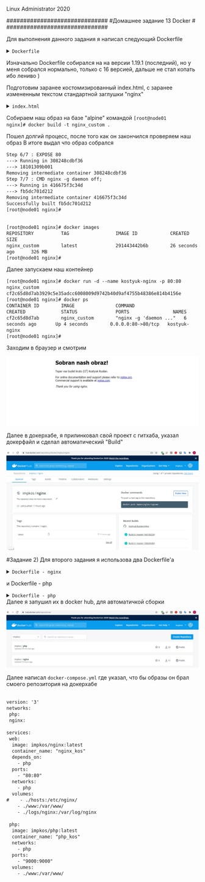 
Linux Administrator 2020

   ##############################
   #Домашнее задание 13 Docker  #
   ##############################


Для выполнения данного задания я написал следующий Dockerfile

<details>
<summary><code>Dockerfile</code></summary>

```
FROM alpine:latest
MAINTAINER  Kostyuk_Ruslan
ENV v_nginx=1.16.1
RUN apk --update add libc-dev make libxslt-dev gd-dev perl-dev libedit-dev alpine-sdk bash build-base zlib-dev pcre pcre-dev openssl openssl-dev linux-headers \
    && cd /tmp \
    && wget  http://nginx.org/download/nginx-${v_nginx}.tar.gz \
    && tar -xvf nginx-${v_nginx}.tar.gz \
    && cd /tmp/nginx-${v_nginx} \
    && ./configure \
    --prefix=/etc/nginx \
    --sbin-path=/usr/sbin/nginx \
    --conf-path=/etc/nginx/nginx.conf \
    --error-log-path=/var/log/nginx/error.log \
    --http-log-path=/var/log/nginx/access.log \
    --pid-path=/var/run/nginx.pid \
#    --lock-path=/var/run/nginx.lock \
    && make  \
    && make install
COPY index.html /etc/nginx/html/
EXPOSE 80

CMD ["nginx", "-g", "daemon off;"]

```

</details>




Изначально Dockerfile собирался на на версии 1.19.1 (последний), но у меня собрался нормально, только с 16 версией, дальше не стал копать ибо лениво )

Подготовим заранее костомизированный index.html, с заранее измененным текстом стандартной заглушки "nginx"

<details>
<summary><code>index.html</code></summary>

```

<!DOCTYPE html>
<html>
<head>
<title>Welcome to nginx!</title>
<style>
    body {
        width: 35em;
        margin: 0 auto;
        font-family: Tahoma, Verdana, Arial, sans-serif;
    }
</style>
</head>
<body>
<h1>Sobran nash obraz!</h1>
<p>Teper vse budet kruto  (с) Kostyuk Ruslan.</p>

<p>For online documentation and support please refer to
<a href="http://nginx.org/">nginx.org</a>.<br/>
Commercial support is available at
<a href="http://nginx.com/">nginx.com</a>.</p>

<p><em>Thank you for using nginx.</em></p>
</body>
</html>

```

</details>

Собираем наш образ на базе "alpine" командой <code>[root@node01 nginx]# docker build -t nginx_custom . </code>

Пошел долгий процесс, после того как он закончился проверяем наш образ
В итоге выдал что образ собрался

```
Step 6/7 : EXPOSE 80
---> Running in 308248cdbf36
---> 18101309b001
Removing intermediate container 308248cdbf36
Step 7/7 : CMD nginx -g daemon off;
---> Running in 416675f3c34d
---> fb5dc701d212
Removing intermediate container 416675f3c34d
Successfully built fb5dc701d212
[root@node01 nginx]# 
    

```

```
[root@node01 nginx]# docker images
REPOSITORY          TAG                 IMAGE ID            CREATED             SIZE
nginx_custom        latest              291443442b6b        26 seconds ago      326 MB
[root@node01 nginx]# 

```

Далее запускаем наш контейнер

```
[root@node01 nginx]# docker run -d --name kostyuk-nginx -p 80:80 nginx_custom
cf2c65d8d7ab3929c5e35adcc6008009d9742b40d9af4755b48386e814b4156e
[root@node01 nginx]# docker ps
CONTAINER ID        IMAGE               COMMAND                  CREATED             STATUS              PORTS                NAMES
cf2c65d8d7ab        nginx_custom        "nginx -g 'daemon ..."   6 seconds ago       Up 4 seconds        0.0.0.0:80->80/tcp   kostyuk-nginx
[root@node01 nginx]# 

```

Заходим в браузер и смотрим

<p align="center"><img src="https://raw.githubusercontent.com/Kostyuk-Ruslan/otus-linux/master/work14_Docker/photo/nginx.JPG"></p>


Далее в докерхабе, я прилинковал свой проект с гитхаба, указал докерфайл и сделал автоматический "Build"

<p align="center"><img src="https://raw.githubusercontent.com/Kostyuk-Ruslan/otus-linux/master/work14_Docker/photo/dockerhub.JPG"></p>


#Задание 2) Для второго задания я использова два Dockerfile'a


<details>
<summary><code>Dockerfile - nginx</code></summary>

```

FROM alpine:latest
MAINTAINER  Kostyuk_Ruslan
ENV v_nginx=1.16.1
RUN apk --update add libc-dev make libxslt-dev gd-dev perl-dev libedit-dev alpine-sdk bash build-base zlib-dev pcre pcre-dev openssl openssl-dev linux-headers \
    && cd /tmp \
    && wget  http://nginx.org/download/nginx-${v_nginx}.tar.gz \
    && tar -xvf nginx-${v_nginx}.tar.gz \
    && cd /tmp/nginx-${v_nginx} \
    && ./configure \
    --prefix=/etc/nginx \
    --sbin-path=/usr/sbin/nginx \
    --conf-path=/etc/nginx/nginx.conf \
    --error-log-path=/var/log/nginx/error.log \
    --http-log-path=/var/log/nginx/access.log \
    --pid-path=/var/run/nginx.pid \
#    --lock-path=/var/run/nginx.lock \
    && make  \
    && make install
COPY index.html /etc/nginx/html/
EXPOSE 80

CMD ["nginx", "-g", "daemon off;"]


```
</details>

и Dockerfile - php



<details>
<summary><code>Dockerfile - php</code></summary>

```
FROM php:7.4-fpm
RUN apt-get update && apt-get install -y \
        libfreetype6-dev \
        libjpeg62-turbo-dev \
        libpng-dev \
    && docker-php-ext-configure gd --with-freetype --with-jpeg \
    && docker-php-ext-install -j$(nproc) gd
WORKDIR /var/www

#CMD ["php" "-F"]


```
</details>
Далее я запушил их в docker hub, для автоматичкой сборки

<p align="center"><img src="https://raw.githubusercontent.com/Kostyuk-Ruslan/otus-linux/master/work14_Docker/photo/compose.JPG"></p>


Далее написал <code>docker-compose.yml</code> где указал, что бы образы он брал смоего репозитория на докерхабе

```

version: '3'
networks:
 php:
 nginx:

services:
 web:
  image: impkos/nginx:latest
  container_name: "nginx_kos"
  depends_on:
    - php
  ports:
    - "80:80"
  networks:
    - php
  volumes:
#    - ./hosts:/etc/nginx/
    - ./www:/var/www/
    - ./logs/nginx:/var/log/nginx

 php:
  image: impkos/php:latest
  container_name: "php_kos"
  networks:
    - php
  ports:
    - "9000:9000"
  volumes:
    - ./www:/var/www/


```



